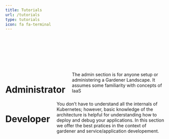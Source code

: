 ```yaml
---
title: Tutorials
url: /tutorials
type: tutorials
icon: fa fa-terminal
---
```

<div class="hero">
    <div class="container reveal-fast" style="visibility:hidden">
        <h1>Initial Consideration</h1>
        <div class="preamble reveal-slow">
            There is a big difference between installing Kubernetes and using Kubernetes as a developer
        </div>
    </div>
</div>
<div id="using-gardener">
    <div class="padding">
    </div>
    <div class="container">
      <div class="row">
        <div class="six columns role-button" onclick="document.location='../using-gardener/administrator'">
            <h1>Administrator</h1>
            <div class="description">
            The admin section is for anyone setup or administering a 
            Gardener Landscape. It assumes some familiarity with concepts of IaaS
            </div>
        </div>
        <div class="six columns role-button" onclick="document.location='../using-gardener/developer/topic'">
              <h1>Developer</h1>
              <div class="description">
              You don’t have to understand all the internals of Kubernetes; however, basic knowledge of the architecture 
              is helpful for understanding how to deploy and debug your applications. In this section we 
              offer the best pratices in the context of gardener and service/application developement.
              </div>
        </div>
      </div>
    </div>
</div>